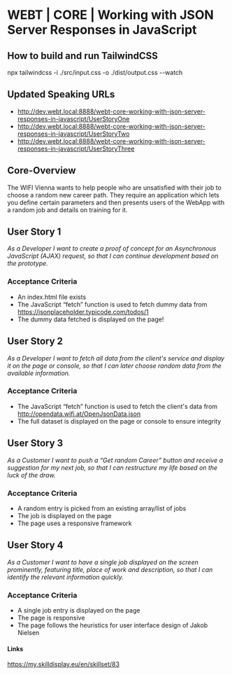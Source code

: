 # WEBT | CORE | Working with JSON Server Responses in JavaScript

## How to build and run TailwindCSS
npx tailwindcss -i ./src/input.css -o ./dist/output.css --watch

## Updated Speaking URLs
- http://dev.webt.local:8888/webt-core-working-with-json-server-responses-in-javascript/UserStoryOne
- http://dev.webt.local:8888/webt-core-working-with-json-server-responses-in-javascript/UserStoryTwo
- http://dev.webt.local:8888/webt-core-working-with-json-server-responses-in-javascript/UserStoryThree


## Core-Overview
The WIFI Vienna wants to help people who are unsatisfied with their job to choose a random new career path. They require an application which lets you define certain parameters and then presents users of the WebApp with a random job and details on training for it.

## User Story 1
*As a Developer I want to create a proof of concept for an Asynchronous JavaScript (AJAX) request, so that I can continue development based on the prototype.*

### Acceptance Criteria
- An index.html file exists
- The JavaScript “fetch” function is used to fetch dummy data from https://jsonplaceholder.typicode.com/todos/1
- The dummy data fetched is displayed on the page!

## User Story 2
*As a Developer I want to fetch all data from the client's service and display it on the page or console, so that I can later choose random data from the available information.*

### Acceptance Criteria
- The JavaScript “fetch” function is used to fetch the client's data from http://opendata.wifi.at/OpenJsonData.json
- The full dataset is displayed on the page or console to ensure integrity

## User Story 3
*As a Customer I want to push a “Get random Career” button and receive a suggestion for my next job, so that I can restructure my life based on the luck of the draw.*

### Acceptance Criteria
- A random entry is picked from an existing array/list of jobs
- The job is displayed on the page
- The page uses a responsive framework

## User Story 4
*As a Customer I want to have a single job displayed on the screen prominently, featuring title, place of work and description, so that I can identify the relevant information quickly.*

### Acceptance Criteria
- A single job entry is displayed on the page
- The page is responsive
- The page follows the heuristics for user interface design of Jakob Nielsen

#### Links
https://my.skilldisplay.eu/en/skillset/83

